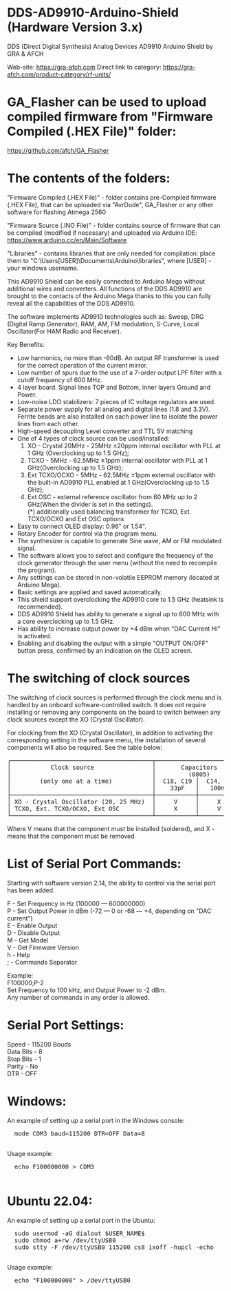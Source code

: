 # DDS-AD9910-Arduino-Shield (Hardware Version 3.x)
DDS (Direct Digital Synthesis) Analog Devices AD9910 Arduino Shield by GRA &amp; AFCH

Web-site: https://gra-afch.com
Direct link to category:  https://gra-afch.com/product-category/rf-units/

# GA_Flasher can be used to upload compiled firmware from "Firmware Compiled (.HEX File)" folder:  
https://github.com/afch/GA_Flasher

# The contents of the folders:
"Firmware Compiled (.HEX File)" - folder contains pre-Compiled firmware (.HEX File), that can be uploaded via "AvrDude", GA_Flasher or any other software for flashing Atmega 2560

"Firmware Source (.INO File)" - folder contains source of firmware that can be compiled (modified if necessary) and uploaded via Arduino IDE: https://www.arduino.cc/en/Main/Software

"Libraries" - contains libraries that are only needed for compilation: place them to "C:\Users\[USER]\Documents\Arduino\libraries", where [USER] - your windows username.

This AD9910 Shield can be easily connected to Arduino Mega without additional wires and converters. All functions of the DDS AD9910 are brought to the contacts of the Arduino Mega thanks to this you can fully reveal all the capabilities of the DDS AD9910.

The software implements AD9910 technologies such as:
Sweep, DRG (Digital Ramp Generator), RAM, AM, FM modulation, S-Curve, Local Oscillator(For HAM Radio and Receiver).

Key Benefits:

* Low harmonics, no more than -60dB. An output RF transformer is used for the correct operation of the current mirror.  
* Low number of spurs due to the use of a 7-order output LPF filter with a cutoff frequency of 600 MHz.  
* 4 layer board. Signal lines TOP and Bottom, inner layers Ground and Power.  
* Low-noise LDO stabilizers: 7 pieces of IC voltage regulators are used.  
* Separate power supply for all analog and digital lines (1.8 and 3.3V). Ferrite beads are also installed on each power line to isolate the power lines from each other.  
* High-speed decoupling Level converter and TTL 5V matching  
* One of 4 types of clock source can be used/installed:  
	1. XO - Crystal 20MHz - 25MHz ±20ppm internal oscillator with PLL at 1 GHz (Overclocking up to 1.5 GHz);  
	2. TCXO - 5MHz - 62.5MHz ±1ppm internal oscillator with PLL at 1 GHz(Overclocking up to 1.5 GHz);  
	3. Ext TCXO/OCXO - 5MHz - 62.5MHz ±1ppm external oscillator with the built-in AD9910 PLL enabled at 1 GHz(Overclocking up to 1.5 GHz);  
	4. Ext OSC - external reference oscillator from 60 MHz up to 2 GHz(When the divider is set in the settings).  
	(*) additionally used balancing transformer for TCXO, Ext. TCXO/OCXO and Ext OSC options  
* Easy to connect OLED display: 0.96" or 1.54".    
* Rotary Encoder for control via the program menu.  
* The synthesizer is capable to generate Sine wave, AM or FM modulated signal.  
* The software allows you to select and configure the frequency of the clock generator through the user menu (without the need to recompile the program).  
* Any settings can be stored in non-volatile EEPROM memory (located at Arduino Mega).  
* Basic settings are applied and saved automatically.  
* This shield support overclocking the AD9910 core to 1.5 GHz (heatsink is recommended).  
* DDS AD9910 Shield has ability to generate a signal up to 600 MHz with a core overclocking up to 1.5 GHz.  
* Has ability to increase output power by +4 dBm when "DAC Current HI" is activated.  
* Enabling and disabling the output with a simple "OUTPUT ON/OFF" button press, confirmed by an indication on the OLED screen.  

# The switching of clock sources

The switching of clock sources is performed through the clock menu and is handled by an onboard software-controlled switch. It does not require installing or removing any components on the board to switch between any clock sources except the XO (Crystal Oscillator).

For clocking from the XO (Crystal Oscillator), in addition to activating the corresponding setting in the software menu, the installation of several components will also be required. See the table below:

<pre>
┌───────────────────────────────────────┬────────────────────────┬───────────────┐  
│           Clock source                │       Capacitors       │   Resistors   │  
│                                       │         (0805)         │   (0R 0805)   │  
│        (only one at a time)           │  C18, C19 │  C14, C17  │       │       │  
│                                       │    33pF   │   100nF    │  XO   │  REF  │  
├───────────────────────────────────────┼───────────┼────────────┼───────┼───────┤  
│ XO - Crystal Oscillator (20, 25 MHz)  │     V     │     X      │   V   │   X   │  
│ TCXO, Ext. TCXO/OCXO, Ext OSC         │     X     │     V      │   X   │   V   │  
└───────────────────────────────────────┴───────────┴────────────┴───────┴───────┘  
</pre>

Where V means that the component must be installed (soldered), and X - means that the component must be removed

# List of Serial Port Commands:
Starting with software version 2.14, the ability to control via the serial port has been added.

  F - Set Frequency in Hz (100000 — 600000000)  
  P - Set Output Power in dBm (-72 — 0 or -68 — +4, depending on "DAC current")  
  E - Enable Output  
  D - Disable Output  
  M - Get Model  
  V - Get Firmware Version  
  h - Help  
  ; - Commands Separator  
          
Example:  
  F100000;P-2  
Set Frequency to 100 kHz, and Output Power to -2 dBm.  
Any number of commands in any order is allowed.  

# Serial Port Settings:

  Speed - 115200 Bouds  
  Data Bits - 8  
  Stop Bits - 1  
  Parity - No  
  DTR - OFF  
# Windows:

An example of setting up a serial port in the Windows console:
  <pre>
  mode COM3 baud=115200 DTR=OFF Data=8
  </pre>
  
Usage example:
  <pre>
  echo F100000000 > COM3
  </pre>
# Ubuntu 22.04:

An example of setting up a serial port in the Ubuntu:
  <pre>
  sudo usermod -aG dialout $USER_NAME$
  sudo chmod a+rw /dev/ttyUSB0
  sudo stty -F /dev/ttyUSB0 115200 cs8 ixoff -hupcl -echo
  </pre>
  
Usage example:
  <pre>
  echo "F100000000" > /dev/ttyUSB0
  </pre>

